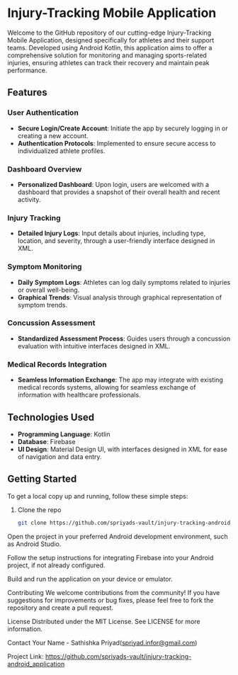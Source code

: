 # Injury-Tracking Mobile Application

Welcome to the GitHub repository of our cutting-edge Injury-Tracking Mobile Application, designed specifically for athletes and their support teams. Developed using Android Kotlin, this application aims to offer a comprehensive solution for monitoring and managing sports-related injuries, ensuring athletes can track their recovery and maintain peak performance.

## Features

### User Authentication
- **Secure Login/Create Account**: Initiate the app by securely logging in or creating a new account.
- **Authentication Protocols**: Implemented to ensure secure access to individualized athlete profiles.

### Dashboard Overview
- **Personalized Dashboard**: Upon login, users are welcomed with a dashboard that provides a snapshot of their overall health and recent activity.

### Injury Tracking
- **Detailed Injury Logs**: Input details about injuries, including type, location, and severity, through a user-friendly interface designed in XML.

### Symptom Monitoring
- **Daily Symptom Logs**: Athletes can log daily symptoms related to injuries or overall well-being.
- **Graphical Trends**: Visual analysis through graphical representation of symptom trends.

### Concussion Assessment
- **Standardized Assessment Process**: Guides users through a concussion evaluation with intuitive interfaces designed in XML.

### Medical Records Integration
- **Seamless Information Exchange**: The app may integrate with existing medical records systems, allowing for seamless exchange of information with healthcare professionals.

## Technologies Used

- **Programming Language**: Kotlin
- **Database**: Firebase
- **UI Design**: Material Design UI, with interfaces designed in XML for ease of navigation and data entry.

## Getting Started

To get a local copy up and running, follow these simple steps:

1. Clone the repo
   ```sh
   git clone https://github.com/spriyads-vault/injury-tracking-android_application.git

Open the project in your preferred Android development environment, such as Android Studio.

Follow the setup instructions for integrating Firebase into your Android project, if not already configured.

Build and run the application on your device or emulator.

Contributing
We welcome contributions from the community! If you have suggestions for improvements or bug fixes, please feel free to fork the repository and create a pull request.

License
Distributed under the MIT License. See LICENSE for more information.

Contact
Your Name - Sathishka Priyad(spriyad.infor@gmail.com)

Project Link: https://github.com/spriyads-vault/injury-tracking-android_application

